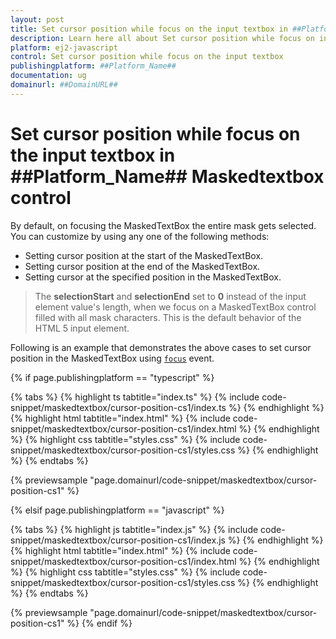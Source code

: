 ```yaml
---
layout: post
title: Set cursor position while focus on the input textbox in ##Platform_Name## Maskedtextbox control | Syncfusion
description: Learn here all about Set cursor position while focus on input textbox in Syncfusion ##Platform_Name## Maskedtextbox control of Syncfusion Essential JS 2 and more.
platform: ej2-javascript
control: Set cursor position while focus on the input textbox 
publishingplatform: ##Platform_Name##
documentation: ug
domainurl: ##DomainURL##
---
```


# Set cursor position while focus on the input textbox in ##Platform_Name## Maskedtextbox control

By default, on focusing the MaskedTextBox the entire mask gets selected. You can customize by using any one of the following methods:

* Setting cursor position at the start of the MaskedTextBox.
* Setting cursor position at the end of the MaskedTextBox.
* Setting cursor at the specified position in the MaskedTextBox.

> The **selectionStart** and **selectionEnd** set to **0** instead of the input element value's length, when we focus on a MaskedTextBox control filled with all mask characters. This is the default behavior of the HTML 5 input element.

Following is an example that demonstrates the above cases to set cursor position in the MaskedTextBox using [`focus`](../../api/maskedtextbox#focus) event.

{% if page.publishingplatform == "typescript" %}

 {% tabs %}
{% highlight ts tabtitle="index.ts" %}
{% include code-snippet/maskedtextbox/cursor-position-cs1/index.ts %}
{% endhighlight %}
{% highlight html tabtitle="index.html" %}
{% include code-snippet/maskedtextbox/cursor-position-cs1/index.html %}
{% endhighlight %}
{% highlight css tabtitle="styles.css" %}
{% include code-snippet/maskedtextbox/cursor-position-cs1/styles.css %}
{% endhighlight %}
{% endtabs %}
        
{% previewsample "page.domainurl/code-snippet/maskedtextbox/cursor-position-cs1" %}

{% elsif page.publishingplatform == "javascript" %}

{% tabs %}
{% highlight js tabtitle="index.js" %}
{% include code-snippet/maskedtextbox/cursor-position-cs1/index.js %}
{% endhighlight %}
{% highlight html tabtitle="index.html" %}
{% include code-snippet/maskedtextbox/cursor-position-cs1/index.html %}
{% endhighlight %}
{% highlight css tabtitle="styles.css" %}
{% include code-snippet/maskedtextbox/cursor-position-cs1/styles.css %}
{% endhighlight %}
{% endtabs %}

{% previewsample "page.domainurl/code-snippet/maskedtextbox/cursor-position-cs1" %}
{% endif %}